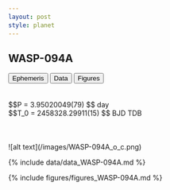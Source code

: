 ```yaml
---
layout: post
style: planet
---
```

<script src="../js/planets.js"></script>

## WASP-094A

<!-- Tab links -->
<div class="tab">
<button class="tablinks" onclick="openCity(event, 'Ephemeris')">Ephemeris</button>
<button class="tablinks" onclick="openCity(event, 'Data')">Data</button>
<button class="tablinks" onclick="openCity(event, 'Figures')">Figures</button>
</div>

<!-- Tab content -->
<div id="Ephemeris" class="tabcontent" markdown="1">
<br/><br/>
$$P = 3.95020049(79) $$ day <br/>
$$T_0 = 2458328.29911(15) $$ BJD TDB
<br/><br/>
<br/><br/>
![alt text](/images/WASP-094A_o_c.png)
</div>


<div id="Data" class="tabcontent" markdown="1">

{% include data/data_WASP-094A.md %}

</div>

<div id="Figures" class="tabcontent" markdown="1">
{% include figures/figures_WASP-094A.md %}
</div>


<script src="../js/tabs.js"></script>


